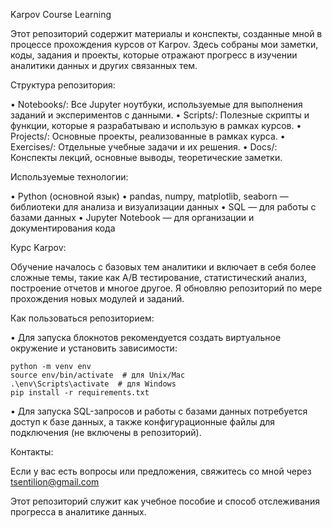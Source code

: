 Karpov Course Learning

Этот репозиторий содержит материалы и конспекты, созданные мной в процессе прохождения курсов от Karpov. Здесь собраны мои заметки, коды, задания и проекты, которые отражают прогресс в изучении аналитики данных и других связанных тем.

Структура репозитория:

•	Notebooks/: Все Jupyter ноутбуки, используемые для выполнения заданий и экспериментов с данными.
•	Scripts/: Полезные скрипты и функции, которые я разрабатываю и использую в рамках курсов.
•	Projects/: Основные проекты, реализованные в рамках курса.
•	Exercises/: Отдельные учебные задачи и их решения.
•	Docs/: Конспекты лекций, основные выводы, теоретические заметки.

Используемые технологии:

•	Python (основной язык)
•	pandas, numpy, matplotlib, seaborn — библиотеки для анализа и визуализации данных
•	SQL — для работы с базами данных
•	Jupyter Notebook — для организации и документирования кода

Курс Karpov:

Обучение началось с базовых тем аналитики и включает в себя более сложные темы, такие как A/B тестирование, статистический анализ, построение отчетов и многое другое. Я обновляю репозиторий по мере прохождения новых модулей и заданий.

Как пользоваться репозиторием:

•	Для запуска блокнотов рекомендуется создать виртуальное окружение и установить зависимости:
```
python -m venv env
source env/bin/activate  # для Unix/Mac
.\env\Scripts\activate  # для Windows
pip install -r requirements.txt
```
•	Для запуска SQL-запросов и работы с базами данных потребуется доступ к базе данных, а также конфигурационные файлы для подключения (не включены в репозиторий).

Контакты:

Если у вас есть вопросы или предложения, свяжитесь со мной через tsentilion@gmail.com

Этот репозиторий служит как учебное пособие и способ отслеживания прогресса в аналитике данных.
